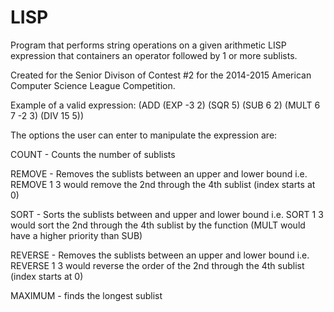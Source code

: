# LISP
Program that performs string operations on a given arithmetic LISP expression that containers an operator followed by 1 or more sublists.

Created for the Senior Divison of Contest #2 for the 2014-2015 American Computer Science League Competition.

Example of a valid expression: (ADD (EXP -3 2) (SQR 5) (SUB 6 2) (MULT 6 7 -2 3) (DIV 15 5))

The options the user can enter to manipulate the expression are:

COUNT - Counts the number of sublists 

REMOVE - Removes the sublists between an upper and lower bound i.e. REMOVE 1 3 would remove the 2nd through the 4th sublist (index starts at 0)

SORT - Sorts the sublists between and upper and lower bound i.e. SORT 1 3 would sort the 2nd through the 4th sublist by the function (MULT would have a higher priority than SUB)

REVERSE - Removes the sublists between an upper and lower bound i.e. REVERSE 1 3 would reverse the order of the 2nd through the 4th sublist (index starts at 0)

MAXIMUM - finds the longest sublist
